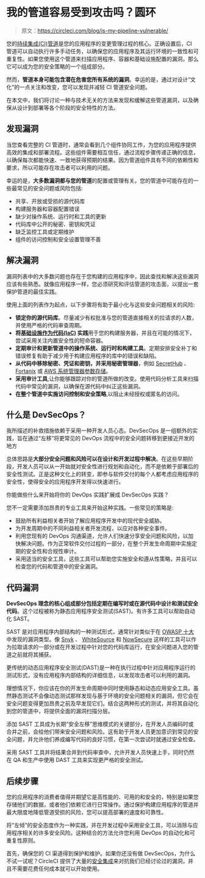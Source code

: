 # 我的管道容易受到攻击吗？圆环

> 原文：<https://circleci.com/blog/is-my-pipeline-vulnerable/>

您的[持续集成(CI)管道](https://circleci.com/blog/what-is-a-ci-cd-pipeline/)是您的应用程序的变更管理过程的核心。正确设置后，CI 管道可以自动执行许多手动任务，以确保您的应用程序及其运行环境的一致性和可重复性。如果您使用这个管道来扫描应用程序、容器和基础设施配置的漏洞，那么它可以成为您的安全策略的一个组成部分。

然而，**管道本身可能包含潜在危害您所有系统的漏洞**。幸运的是，通过对设计“文化”的一点关注和改变，您可以发现并减轻 CI 管道安全问题。

在本文中，我们将讨论一种与技术无关的方法来发现和缓解这些管道漏洞，以及确保从设计到部署等各个阶段的安全特性的方法。

## 发现漏洞

当您查看完整的 CI 管道时，通常会看到几个组件协同工作，为您的应用程序提供高效的集成和部署流程。这些组件需要相互信任，通过流程步骤传递正确的信息，以确保每次都能快速、一致地获得预期的结果。因为管道组件具有不同的依赖性和要求，所以可能存在攻击者可以利用的问题。

幸运的是，**大多数漏洞都与您的管道**的配置或管理有关。您的管道中可能存在的一些最常见的安全问题或风险包括:

*   共享、开放或受损的源代码库
*   构建服务器和容器配置错误
*   缺少对操作系统、运行时和工具的更新
*   代码库中公开的秘密、密钥和凭证
*   缺乏监控工具或定期维护
*   组件的访问控制和安全设置管理不善

## 解决漏洞

漏洞列表中的大多数问题也存在于您构建的应用程序中，因此查找和解决这些漏洞应该有些熟悉。就像应用程序一样，您必须研究和评估管道的攻击面，以提出一套保护管道的最佳实践。

使用上面的列表作为起点，以下步骤将有助于最小化与这些安全问题相关的风险:

*   **锁定你的源代码库**。尽量减少有权批准与您的管道直接相关的拉请求的人数，并使用严格的代码审查周期。
*   **将[基础设施作为代码(IaC)](https://circleci.com/blog/an-intro-to-infrastructure-as-code/) 实践**用于您的构建服务器，并且在可能的情况下，尝试采用关注内置安全性的短命容器。
*   **定期审计和更新管道中的操作系统、运行时和构建工具**。定期安排安全补丁和错误修复有助于减少用于构建应用程序的库中的错误和缺陷。
*   **从代码中移除秘密、凭证和密钥，并采用秘密管理器**，例如 [SecretHub](https://secrethub.io/) 、 [Fortanix](https://fortanix.com/) 或 [AWS 系统管理器参数存储](https://docs.aws.amazon.com/systems-manager/latest/userguide/systems-manager-parameter-store.html)。
*   **采用审计工具**,让你能够跟踪对你的管道所做的改变。使用代码分析工具来扫描代码中常见的漏洞，以确保在源代码中纠正这些漏洞。
*   **在整个管道中实施访问控制和安全策略**,以阻止未经授权或匿名的访问。

## 什么是 DevSecOps？

我所描述的补救措施依赖于采用一种开发人员心态。DevSecOps 是一组额外的实践，旨在通过“左移”将更常见的 DevOps 流程中的安全问题转移到更接近开发的地方

总体思路是**大部分安全问题和风险可以在设计和开发过程中解决**。在这些早期阶段，开发人员可以从一开始就对安全性进行规划和自动化，而不是依赖于部署后的安全性测试。正是这种文化上的转变，即参与软件交付的每个人都考虑应用程序的安全性，使得安全的应用程序开发得以快速进行。

你能做些什么来开始将你的 DevOps 实践扩展成 DevSecOps 实践？

您不一定需要添加昂贵的专业工具来开始这种实践。一些常见的策略是:

*   鼓励所有利益相关者开始了解应用程序开发中的现代安全威胁。
*   为开发周期中的不同利益相关者开发流程，以应对各种安全事件。
*   利用您现有的 DevOps 沟通渠道，允许人们快速分享安全问题和风险，以加快解决问题。作为正常软件交付过程的一部分，在整个开发生命周期中实施定期的安全性和合规性审计。
*   采用适当的安全工具，这些工具可以帮助您实施安全和遵从性策略，并且可以检查您的代码和管道中的安全漏洞。

## 代码漏洞

**DevSecOps 理念的核心组成部分包括定期在编写时或在源代码中设计和测试安全代码**。这个过程被称为静态应用程序安全测试(SAST)。有许多工具可以帮助自动化 SAST。

SAST 是对应用程序内部结构的一种测试形式，通常针对类似于在 [OWASP 十大](https://owasp.org/www-project-top-ten/)中发现的漏洞类型。像 [Snyk](https://snyk.io/) 、 [WhiteSource](https://www.whitesourcesoftware.com/) 和 [NowSecure](https://www.nowsecure.com/) 这样的工具可以作为拉取请求的一部分或在开发过程中针对您的代码库运行，在安全问题进入您的管道之前就将其捕获。

更传统的动态应用程序安全测试(DAST)是一种在执行过程中针对应用程序运行的测试形式，没有应用程序内部结构的详细信息，以发现攻击者可以利用的漏洞。

理想情况下，你应该在你的开发生命周期中同时使用静态和动态应用安全工具。虽然静态测试不会像动态测试那样发现与基于环境的安全问题相关的漏洞，但它会在安全问题变得更加昂贵之前及早发现它们。结合这两种形式的测试，并将其自动化到您的管道中，将提供全面的漏洞扫描分层。

添加 SAST 工具成为长期“安全左移”思维模式的关键部分，在开发人员编码时或合并之前，会给他们带来安全问题和风险。这有助于开发人员更加意识到常见的安全问题，并允许他们养成编写代码的良好习惯，在第一次尝试时就通过安全检查。

采用 SAST 工具并将结果合并到代码审查中，允许开发人员快速上手，同时仍然在 QA 和生产中使用 DAST 工具来实现更严格的安全测试。

## 后续步骤

您的应用程序的消费者值得并期望它是高性能的、可用的和安全的，特别是如果您存储他们的数据，或者他们依赖它进行日常操作。通过保护构建应用程序的管道并最大限度地降低管道受损的风险，您可以提高部署的速度和可靠性。

将“左倾”的安全态度作为一种实践，并在开发过程中采用安全工具，可以消除与应用程序相关的许多安全风险。这种结合的方法允许您利用 DevOps 的自动化和可重复性原则。

首先，确保您的 CI 渠道得到保护和维护。如果你还没有做 DevSecOps，为什么不试一试呢？CircleCI 提供了大量的[安全集成](https://circleci.com/integrations/security/)来对抗我们已经讨论过的漏洞，并且不需要花费任何成本就可以开始使用。